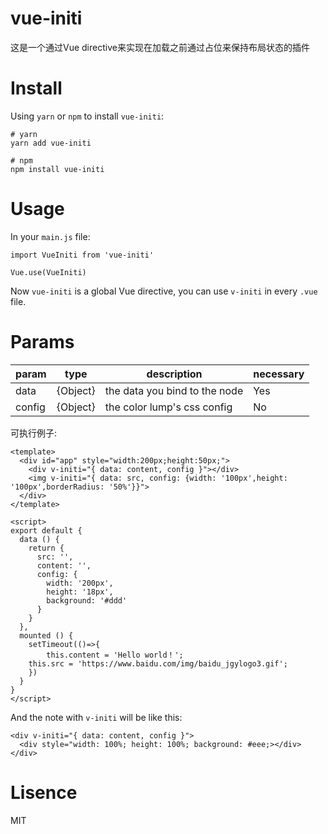 # vue-initi
这是一个通过Vue directive来实现在加载之前通过占位来保持布局状态的插件


# Install
Using `yarn` or `npm` to install `vue-initi`:

```
# yarn
yarn add vue-initi

# npm
npm install vue-initi
```

# Usage
In your `main.js` file:

```
import VueIniti from 'vue-initi'

Vue.use(VueIniti)
```

Now `vue-initi` is a global Vue directive, you can use `v-initi` in every `.vue` file.

# Params

|  param |   type   | description | necessary |
| ------ | -------- | ----------- | --------- |
|  data  | {Object} | the data you bind to the node | Yes |
| config | {Object} | the color lump's css config | No |

可执行例子:

```
<template>
  <div id="app" style="width:200px;height:50px;">
    <div v-initi="{ data: content, config }"></div>
    <img v-initi="{ data: src, config: {width: '100px',height: '100px',borderRadius: '50%'}}">
  </div>
</template>

<script>
export default {
  data () {
    return {
      src: '',
      content: '',
      config: {
        width: '200px',
        height: '18px',
        background: '#ddd'
      }
    }
  },
  mounted () {
    setTimeout(()=>{
        this.content = 'Hello world！';
	this.src = 'https://www.baidu.com/img/baidu_jgylogo3.gif';
    })
  }
}
</script>
```

And the note with `v-initi` will be like this:

```
<div v-initi="{ data: content, config }">
  <div style="width: 100%; height: 100%; background: #eee;></div>
</div>
```

# Lisence
MIT